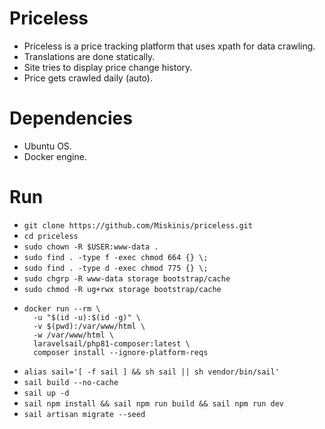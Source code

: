 # Priceless
* Priceless is a price tracking platform that uses xpath for data crawling.
* Translations are done statically.
* Site tries to display price change history.
* Price gets crawled daily (auto).

# Dependencies
* Ubuntu OS.
* Docker engine.

# Run
* `git clone https://github.com/Miskinis/priceless.git`
* `cd priceless`
* `sudo chown -R $USER:www-data .`
* `sudo find . -type f -exec chmod 664 {} \;`
* `sudo find . -type d -exec chmod 775 {} \;`
* `sudo chgrp -R www-data storage bootstrap/cache`
* `sudo chmod -R ug+rwx storage bootstrap/cache`
* ```
  docker run --rm \
    -u "$(id -u):$(id -g)" \
    -v $(pwd):/var/www/html \
    -w /var/www/html \
    laravelsail/php81-composer:latest \
    composer install --ignore-platform-reqs
    ```
* `alias sail='[ -f sail ] && sh sail || sh vendor/bin/sail'`
* `sail build --no-cache`
* `sail up -d`
* `sail npm install && sail npm run build && sail npm run dev`
* `sail artisan migrate --seed`

